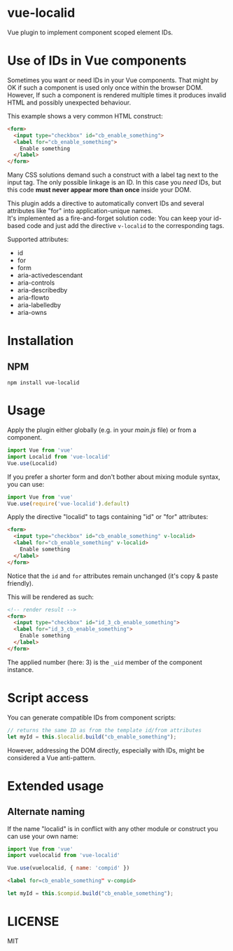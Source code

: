 # vue-localid
Vue plugin to implement component scoped element IDs.

# Use of IDs in Vue components
Sometimes you want or need IDs in your Vue components.
That might by OK if such a component is used only once
within the browser DOM. However, If such a component is
rendered multiple times it produces invalid HTML and
possibly unexpected behaviour.

This example shows a very common HTML construct:
```html
<form>
  <input type="checkbox" id="cb_enable_something">
  <label for="cb_enable_something">
    Enable something
  </label>
</form>
```

Many CSS solutions demand such a construct with a label tag
next to the input tag. The only possible linkage is an
ID. In this case you _need_ IDs, but this code **must never
appear more than once** inside your DOM.

This plugin adds a directive to automatically convert IDs and
several attributes like "for" into application-unique names.  
It's implemented as a fire-and-forget solution code:
You can keep your id-based code and just add the directive
```v-localid``` to the corresponding tags.

Supported attributes:
- id
- for
- form
- aria-activedescendant
- aria-controls
- aria-describedby
- aria-flowto
- aria-labelledby
- aria-owns

# Installation
## NPM
```shell
npm install vue-localid
```

# Usage
Apply the plugin either globally (e.g. in your _main.js_ file)
or from a component.

```javascript
import Vue from 'vue'
import Localid from 'vue-localid'
Vue.use(Localid)
```
If you prefer a shorter form and don't bother about mixing
module syntax, you can use:
```javascript
import Vue from 'vue'
Vue.use(require('vue-localid').default)
```

Apply the directive "localid" to tags containing "id" or
"for" attributes:
```html
<form>
  <input type="checkbox" id="cb_enable_something" v-localid>
  <label for="cb_enable_something" v-localid>
    Enable something
  </label>
</form>
```
Notice that the ```id``` and ```for``` attributes remain unchanged (it's copy & paste friendly).

This will be rendered as such:
```html
<!-- render result -->
<form>
  <input type="checkbox" id="id_3_cb_enable_something">
  <label for="id_3_cb_enable_something">
    Enable something
  </label>
</form>
```
The applied number (here: 3) is the ```_uid``` member
of the component instance.

# Script access
You can generate compatible IDs from component scripts:
```javascript
// returns the same ID as from the template id/from attributes
let myId = this.$localid.build("cb_enable_something");
```

However, addressing the DOM directly, especially with IDs, might be
considered a Vue anti-pattern.

# Extended usage
## Alternate naming
If the name "localid" is in conflict with any other module or construct
you can use your own name:
```javascript
import Vue from 'vue'
import vuelocalid from 'vue-localid'

Vue.use(vuelocalid, { name: 'compid' })
```
```html
<label for=cb_enable_something" v-compid>
```
```javascript
let myId = this.$compid.build("cb_enable_something");
```

# LICENSE
MIT
